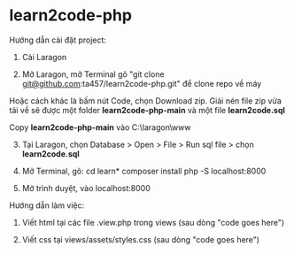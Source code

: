 # learn2code-php

Hướng dẫn cài đặt project:

1. Cài Laragon

2. Mở Laragon, mở Terminal gõ "git clone git@github.com:ta457/learn2code-php.git" để clone repo về máy

Hoặc cách khác là bấm nút Code, chọn Download zip. Giải nén file zip vừa tải về sẽ được một folder **learn2code-php-main** và một file **learn2code.sql**

Copy **learn2code-php-main** vào C:\laragon\www

3. Tại Laragon, chọn Database > Open > File > Run sql file > chọn **learn2code.sql**

4. Mở Terminal, gõ:
cd learn*
composer install
php -S localhost:8000

6. Mở trình duyệt, vào localhost:8000

Hướng dẫn làm việc:

1. Viết html tại các file .view.php trong views (sau dòng "code goes here")

2. Viết css tại views/assets/styles.css (sau dòng "code goes here")
